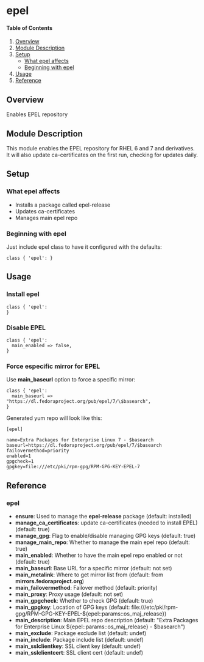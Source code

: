 # epel

#### Table of Contents

1. [Overview](#overview)
2. [Module Description](#module-description)
3. [Setup](#setup)
    * [What epel affects](#what-epel-affects)
    * [Beginning with epel](#beginning-with-epel)
4. [Usage](#usage)
5. [Reference](#reference)

## Overview

Enables EPEL repository

## Module Description

This module enables the EPEL repository for RHEL 6 and 7 and derivatives. It will
also update ca-certificates on the first run, checking for updates daily.

## Setup

### What epel affects

* Installs a package called epel-release
* Updates ca-certificates
* Manages main epel repo

### Beginning with epel

Just include epel class to have it configured with the defaults:

```puppet
class { 'epel': }
```

##  Usage

### Install epel

```puppet
class { 'epel':
}
```

### Disable EPEL

```puppet
class { 'epel':
  main_enabled => false,
}
```

### Force especific mirror for EPEL

Use **main_baseurl** option to force a specific mirror:

```puppet
class { 'epel':
  main_baseurl => "https://dl.fedoraproject.org/pub/epel/7/\$basearch",
}
```

Generated yum repo will look like this:

```
[epel]

name=Extra Packages for Enterprise Linux 7 - $basearch
baseurl=https://dl.fedoraproject.org/pub/epel/7/$basearch
failovermethod=priority
enabled=1
gpgcheck=1
gpgkey=file:///etc/pki/rpm-gpg/RPM-GPG-KEY-EPEL-7
```

## Reference

### epel


* **ensure**: Used to manage the **epel-release** package (default: installed)
* **manage_ca_certificates**: update ca-certificates (needed to install EPEL) (default: true)
* **manage_gpg**: Flag to enable/disable managing GPG keys (default: true)
* **manage_main_repo**: Whether to manage the main epel repo (default: true)
* **main_enabled**: Whether to have the main epel repo enabled or not (default: true)
* **main_baseurl**: Base URL for a specific mirror (default: not set)
* **main_metalink**: Where to get mirror list from (default: from **mirrors.fedoraproject.org**)
* **main_failovermethod**: Failover method (default: priority)
* **main_proxy**: Proxy usage (default: not set)
* **main_gpgcheck**: Whether to check GPG (default: true)
* **main_gpgkey**: Location of GPG keys (default: file:///etc/pki/rpm-gpg/RPM-GPG-KEY-EPEL-${epel::params::os_maj_release})
* **main_description**: Main EPEL repo description (default: "Extra Packages for Enterprise Linux ${epel::params::os_maj_release} - \$basearch")
* **main_exclude**: Package exclude list (default: undef)
* **main_include**: Package include list (default: undef)
* **main_sslclientkey**: SSL client key (default: undef)
* **main_sslclientcert**: SSL client cert (default: undef)
